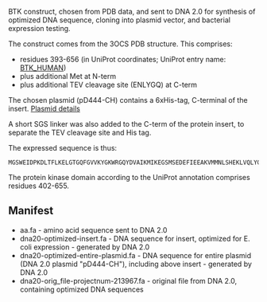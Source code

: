 BTK construct, chosen from PDB data, and sent to DNA 2.0 for synthesis of optimized DNA sequence, cloning into plasmid vector, and bacterial expression testing.

The construct comes from the 3OCS PDB structure. This comprises:
* residues 393-656 (in UniProt coordinates; UniProt entry name: [BTK\_HUMAN](http://www.uniprot.org/uniprot/Q06187))
* plus additional Met at N-term
* plus additional TEV cleavage site (ENLYGQ) at C-term

The chosen plasmid (pD444-CH) contains a 6xHis-tag, C-terminal of the insert.
[Plasmid details](https://www.dna20.com/eCommerce/catalog/datasheet/132)

A short SGS linker was also added to the C-term of the protein insert, to separate the TEV cleavage site and His tag.

The expressed sequence is thus:
```
MGSWEIDPKDLTFLKELGTGQFGVVKYGKWRGQYDVAIKMIKEGSMSEDEFIEEAKVMMNLSHEKLVQLYGVCTKQRPIFIITEYMANGCLLNYLREMRHRFQTQQLLEMCKDVCEAMEYLESKQFLHRDLAARNCLVNDQGVVKVSDFGLSRYVLDDEYTSSVGSKFPVRWSPPEVLMYSKFSSKSDIWAFGVLMWEIYSLGKMPYERFTNSETAEHIAQGLRLYRPHLASEKVYTIMYSCWHEKADERPTFKILLSNILDVMDENLYGQSGSHHHHHH
```

The protein kinase domain according to the UniProt annotation comprises residues 402-655.

Manifest
--------

* aa.fa - amino acid sequence sent to DNA 2.0
* dna20-optimized-insert.fa - DNA sequence for insert, optimized for E. coli expression - generated by DNA 2.0
* dna20-optimized-entire-plasmid.fa - DNA sequence for entire plasmid (DNA 2.0 plasmid "pD444-CH"), including above insert - generated by DNA 2.0
* dna20-orig\_file-projectnum-213967.fa - original file from DNA 2.0, containing optimized DNA sequences
